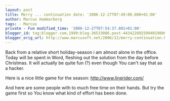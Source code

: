 ```yaml
---
layout: post
title: Merry ... continuation date: '2006-12-27T07:49:00.000+01:00'
author: Marcus Hammarberg
tags: - Marcus
private - Fun modified_time: '2006-12-27T07:54:37.801+01:00'
blogger_id: tag:blogger.com,1999:blog-36533086.post-4434228925994019806
blogger_orig_url: http://www.marcusoft.net/2006/12/merry-continuation.html
---
```


Back from a
relative short holiday-season i am almost alone in the office. Today
will be spent in Word, fleshing out the solution from the day before
Christmas. It will actually be quite fun (?) even though You can't say
that as a hacker.

Here is a nice little game for the season: <http://www.linerider.com/>

And here are some people with to much free time on their hands. But try
the game first so You know what kind of effort has been done.




